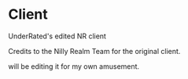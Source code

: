 # Client
UnderRated's edited NR client

Credits to the Nilly Realm Team for the original client.

will be editing it for my own amusement.
